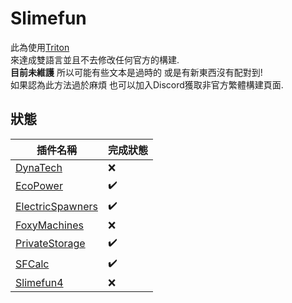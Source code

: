 # Slimefun

此為使用[Triton](https://www.spigotmc.org/resources/triton-translate-your-server.30331/)<br>
來達成雙語言並且不去修改任何官方的構建.<br>
**目前未維護** 所以可能有些文本是過時的 或是有新東西沒有配對到!<br>
如果認為此方法過於麻煩 也可以加入Discord獲取非官方繁體構建頁面.

## 狀態

| 插件名稱 | 完成狀態 |
| ---- | ---- |
| [DynaTech](DynaTech/) | :x: |
| [EcoPower](EcoPower/) | :heavy_check_mark: |
| [ElectricSpawners](ElectricSpawners/) | :heavy_check_mark: |
| [FoxyMachines](FoxyMachines/) | :x: |
| [PrivateStorage](PrivateStorage/) | :heavy_check_mark: |
| [SFCalc](SFCalc/) | :heavy_check_mark: |
| [Slimefun4](Slimefun4/) | :x: |
